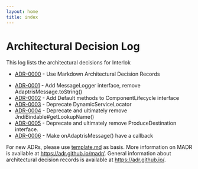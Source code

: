 ```yaml
---
layout: home
title: index
---
```

# Architectural Decision Log

This log lists the architectural decisions for Interlok

<!-- adrlog -->

- [ADR-0000](0000-use-markdown-architectural-decision-records.md) - Use Markdown Architectural Decision Records
* [ADR-0001](0001-add-messagelogger-interface.md) - Add MessageLogger interface, remove AdaptrisMessage.toString()
* [ADR-0002](0002-add-default-implementations-to-componentlifecycle.md) - Add Default methods to ComponentLifecycle interface
* [ADR-0003](0003-deprecate-dynamicservicelocator.md) - Deprecate DynamicServiceLocator
* [ADR-0004](0004-remove-jndi-bindable-lookup-name.md) - Deprecate and ultimately remove JndiBindable#getLookupName()
* [ADR-0005](0005-remove-produce-destination.md) - Deprecate and ultimately remove ProduceDestination interface.
* [ADR-0006](0006-workflow-callback.md) - Make onAdaptrisMessage() have a callback

<!-- adrlogstop -->

For new ADRs, please use [template.md](template.md) as basis.
More information on MADR is available at <https://adr.github.io/madr/>.
General information about architectural decision records is available at <https://adr.github.io/>.
